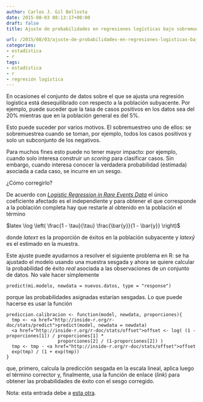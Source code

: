 ```yaml
---
author: Carlos J. Gil Bellosta
date: 2015-08-03 08:13:17+00:00
draft: false
title: Ajuste de probabilidades en regresiones logísticas bajo sobremuestreo ( y otros)

url: /2015/08/03/ajuste-de-probabilidades-en-regresiones-logisticas-bajo-sobremuestreo-y-otros/
categories:
- estadística
- r
tags:
- estadística
- r
- regresión logística
---
```


En ocasiones el conjunto de datos sobre el que se ajusta una regresión logística está desequilibrado con respecto a la población subyacente. Por ejemplo, puede suceder que la tasa de casos positivos en los datos sea del 20% mientras que en la población general es del 5%.

Esto puede suceder por varios motivos. El sobremuestreo uno de ellos: se sobremuestrea cuando se toman, por ejemplo, todos los casos positivos y solo un subconjunto de los negativos.

Para muchos fines esto puede no tener mayor impacto: por ejemplo, cuando solo interesa construir un _scoring_ para clasificar casos. Sin embargo, cuando interesa conocer la verdadera probabilidad (estimada) asociada a cada caso, se incurre en un sesgo.

¿Cómo corregirlo?

De acuerdo con [_Logistic Regression in Rare Events Data_](http://gking.harvard.edu/files/0s.pdf) el único coeficiente afectado es el independiente y para obtener el que corresponde a la población completa hay que restarle al obtenido en la población el término


$latex \log \left( \frac{1 - \tau}{\tau} \frac{\bar{y}}{1 - \bar{y}} \right)$


donde $latex \tau$ es la proporción de éxitos en la población subyacente y $latex \bar{y}$ es el estimado en la muestra.

Este ajuste puede ayudarnos a resolver el siguiente problema en R: se ha ajustado el modelo usando una muestra sesgada y ahora se quiere calcular la probabilidad de éxito _real_ asociada a las observaciones de un conjunto de datos. No vale hacer simplemente

`predict(mi.modelo, newdata = nuevos.datos, type = "response")`

porque las probabilidades asignadas estarían sesgadas. Lo que puede hacerse es usar la función








    prediccion.calibracion <- function(model, newdata, proporciones){
      tmp <- <a href="http://inside-r.org/r-doc/stats/predict">predict(model, newdata = newdata)
      <a href="http://inside-r.org/r-doc/stats/offset">offset <- log( (1 - proporciones[1]) / proporciones[1] *
                       proporciones[2] / (1-proporciones[2]) )
      tmp <- tmp - <a href="http://inside-r.org/r-doc/stats/offset">offset
      exp(tmp) / (1 + exp(tmp))
    }








que, primero, calcula la predicción sesgada en la escala lineal, aplica luego el término corrector y, finalmente, usa la función de enlace (_link_) para obtener las probabilidades de éxito con el sesgo corregido.

Nota: esta entrada debe a [esta otra](http://www.datanalytics.com/2014/11/17/los-coeficientes-de-la-regresion-logistica-con-sobremuestreo/).
